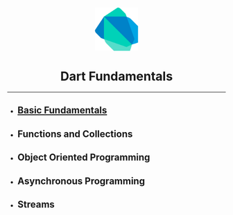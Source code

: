 <p align="center">
    <img src=".github/dart.png" width="100" alt="Dart Logo"/>
</p>

<h1 align="center">Dart Fundamentals</h1>

---

- <h2><a href="lib/01_fundamentals">Basic Fundamentals</a></h2>
- <h2><a href="lib/02_functions_collections"></a>Functions and Collections</h2>
- <h2><a href="lib/03_poo"></a>Object Oriented Programming</hh2>
- <h2><a href="lib/04_async"></a>Asynchronous Programming</h2>
- <h2><a href="lib/05_streams"></a>Streams</h2>

